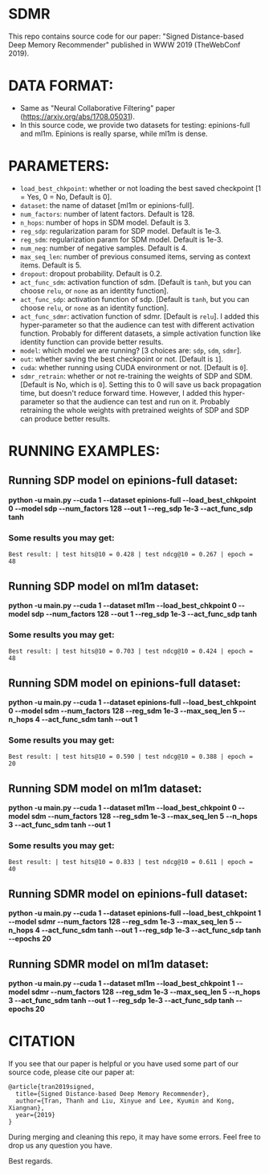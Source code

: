 # SDMR
This repo contains source code for our paper: "Signed Distance-based Deep Memory Recommender" published in WWW 2019 (TheWebConf 2019).

# DATA FORMAT:
- Same as "Neural Collaborative Filtering" paper (https://arxiv.org/abs/1708.05031).
- In this source code, we provide two datasets for testing: epinions-full and ml1m. Epinions is really sparse, while ml1m is dense.

# PARAMETERS:
<!-- - <code>saved_path</code>: the folder to save the checkpoints [Default is <code>chk_points</code>]. -->
<!-- - <code>epochs</code>: Number of running epoches. Default is 50. -->
<!-- - <code>path</code>: path of the dataset, default is <code>data</code>. -->
- <code>load_best_chkpoint</code>: whether or not loading the best saved checkpoint [1 = Yes, 0 = No, Default is 0].
- <code>dataset</code>: the name of dataset [ml1m or epinions-full].
- <code>num_factors</code>: number of latent factors. Default is 128.
- <code>n_hops</code>: number of hops in SDM model. Default is 3.
- <code>reg_sdp</code>: regularization param for SDP model. Default is 1e-3.
- <code>reg_sdm</code>: regularization param for SDM model. Default is 1e-3.
- <code>num_neg</code>: number of negative samples. Default is 4.
- <code>max_seq_len</code>: number of previous consumed items, serving as context items. Default is 5.
- <code>dropout</code>: dropout probability. Default is 0.2.
- <code>act_func_sdm</code>: activation function of sdm. [Default is <code>tanh</code>, but you can choose <code>relu</code>, or <code>none</code> as an identity function].
- <code>act_func_sdp</code>: activation function of sdp. [Default is <code>tanh</code>, but you can choose <code>relu</code>, or <code>none</code> as an identity function].
- <code>act_func_sdmr</code>: activation function of sdmr. [Default is <code>relu</code>]. I added this hyper-parameter so that the audience can test with different activation function. Probably for different datasets, a simple activation function like identity function can provide better results.
- <code>model</code>: which model we are running? [3 choices are: <code>sdp</code>, <code>sdm</code>, <code>sdmr</code>].
- <code>out</code>: whether saving the best checkpoint or not. [Default is <code>1</code>].
- <code>cuda</code>: whether running using CUDA environment or not. [Default is <code>0</code>].
- <code>sdmr_retrain</code>: whether or not re-training the weights of SDP and SDM. [Default is No, which is <code>0</code>]. Setting this to 0 will save us back propagation time, but doesn't reduce forward time. However, I added this hyper-parameter so that the audience can test and run on it. Probably retraining the whole weights with pretrained weights of SDP and SDP can produce better results.

# RUNNING EXAMPLES:
## Running SDP model on epinions-full dataset:
**python -u main.py --cuda 1 --dataset epinions-full --load_best_chkpoint 0 --model sdp --num_factors 128 --out 1 --reg_sdp 1e-3 --act_func_sdp tanh**

### Some results you may get:
```
Best result: | test hits@10 = 0.428 | test ndcg@10 = 0.267 | epoch = 48
```

## Running SDP model on ml1m dataset:
**python -u main.py --cuda 1 --dataset ml1m --load_best_chkpoint 0 --model sdp --num_factors 128 --out 1 --reg_sdp 1e-3 --act_func_sdp tanh**

### Some results you may get:
```
Best result: | test hits@10 = 0.703 | test ndcg@10 = 0.424 | epoch = 48
```

## Running SDM model on epinions-full dataset:
**python -u main.py --cuda 1 --dataset epinions-full --load_best_chkpoint 0 --model sdm --num_factors 128 --reg_sdm 1e-3 --max_seq_len 5 --n_hops 4 --act_func_sdm tanh --out 1**

### Some results you may get:
```
Best result: | test hits@10 = 0.590 | test ndcg@10 = 0.388 | epoch = 20
```

## Running SDM model on ml1m dataset:
**python -u main.py --cuda 1 --dataset ml1m --load_best_chkpoint 0 --model sdm --num_factors 128 --reg_sdm 1e-3 --max_seq_len 5 --n_hops 3 --act_func_sdm tanh --out 1**

### Some results you may get:
```
Best result: | test hits@10 = 0.833 | test ndcg@10 = 0.611 | epoch = 40
```

## Running SDMR model on epinions-full dataset:
**python -u main.py --cuda 1 --dataset epinions-full --load_best_chkpoint 1 --model sdmr --num_factors 128 --reg_sdm 1e-3 --max_seq_len 5 --n_hops 4 --act_func_sdm tanh --out 1 --reg_sdp 1e-3 --act_func_sdp tanh --epochs 20**

## Running SDMR model on ml1m dataset:
**python -u main.py --cuda 1 --dataset ml1m --load_best_chkpoint 1 --model sdmr --num_factors 128 --reg_sdm 1e-3 --max_seq_len 5 --n_hops 3 --act_func_sdm tanh --out 1 --reg_sdp 1e-3 --act_func_sdp tanh  --epochs 20**

# CITATION
If you see that our paper is helpful or you have used some part of our source code, please cite our paper at:

```
@article{tran2019signed,
  title={Signed Distance-based Deep Memory Recommender},
  author={Tran, Thanh and Liu, Xinyue and Lee, Kyumin and Kong, Xiangnan},
  year={2019}
}
```

During merging and cleaning this repo, it may have some errors. Feel free to drop us any question you have. 

Best regards.
